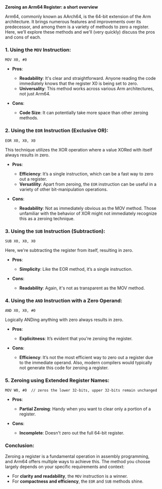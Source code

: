 **Zeroing an Arm64 Register: a short overview**

Arm64, commonly known as AArch64, is the 64-bit extension of the Arm architecture. It brings numerous features and improvements over its predecessor, and among them is a variety of methods to zero a register. Here, we’ll explore these methods and we'll (very quickly) discuss the pros and cons of each.

### 1. **Using the `MOV` Instruction**:
```assembly
MOV X0, #0
```
- **Pros**:
  - **Readability**: It's clear and straightforward. Anyone reading the code immediately knows that the register X0 is being set to zero.
  - **Universality**: This method works across various Arm architectures, not just Arm64.

- **Cons**:
  - **Code Size**: It can potentially take more space than other zeroing methods.

### 2. **Using the `EOR` Instruction (Exclusive OR)**:
```assembly
EOR X0, X0, X0
```
This technique utilizes the XOR operation where a value XORed with itself always results in zero.

- **Pros**:
  - **Efficiency**: It’s a single instruction, which can be a fast way to zero out a register.
  - **Versatility**: Apart from zeroing, the `EOR` instruction can be useful in a variety of other bit-manipulation operations.

- **Cons**:
  - **Readability**: Not as immediately obvious as the MOV method. Those unfamiliar with the behavior of XOR might not immediately recognize this as a zeroing technique.

### 3. **Using the `SUB` Instruction (Subtraction)**:
```assembly
SUB X0, X0, X0
```
Here, we're subtracting the register from itself, resulting in zero.

- **Pros**:
  - **Simplicity**: Like the EOR method, it’s a single instruction.
  
- **Cons**:
  - **Readability**: Again, it's not as transparent as the MOV method.

### 4. **Using the `AND` Instruction with a Zero Operand**:
```assembly
AND X0, X0, #0
```
Logically ANDing anything with zero always results in zero.

- **Pros**:
  - **Explicitness**: It’s evident that you're zeroing the register.

- **Cons**:
  - **Efficiency**: It’s not the most efficient way to zero out a register due to the immediate operand. Also, modern compilers would typically not generate this code for zeroing a register.

### 5. **Zeroing using Extended Register Names**:
```assembly
MOV W0, #0  // zeros the lower 32-bits, upper 32-bits remain unchanged
```

- **Pros**:
  - **Partial Zeroing**: Handy when you want to clear only a portion of a register.
  
- **Cons**:
  - **Incomplete**: Doesn't zero out the full 64-bit register.

### **Conclusion**:

Zeroing a register is a fundamental operation in assembly programming, and Arm64 offers multiple ways to achieve this. The method you choose largely depends on your specific requirements and context:

- For **clarity and readability**, the `MOV` instruction is a winner.
- For **compactness and efficiency**, the `EOR` and `SUB` methods shine.
